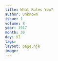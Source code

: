 ```yaml
---
title: What Rules You?
author: Unknown
issue: 1
volume: 8
year: 1917
month: 30
day: VI
tags:
layout: page.njk
image:
---
```


